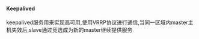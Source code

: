 #### **Keepalived**

 keepalived服务用来实现高可用,使用VRRP协议进行通信,当同一区域内master主机失效后,slave通过竞选成为新的master继续提供服务





